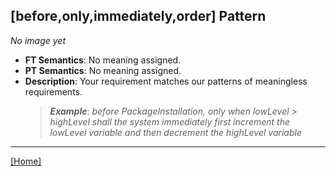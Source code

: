 ## [before,only,immediately,order] Pattern
_No image yet_
 * **FT Semantics**: No meaning assigned.
 * **PT Semantics**: No meaning assigned.
 * **Description**: Your requirement matches our patterns of meaningless requirements.
   > **_Example_**: _before PackageInstallation, only when lowLevel > highLevel shall the system  immediately first  increment the lowLevel variable and then  decrement the highLevel variable_   
***
[[Home]](../semantics.md)